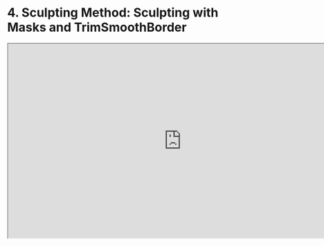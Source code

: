 # 4. Sculpting Method: Sculpting with Masks and TrimSmoothBorder

<p><iframe src="https://www.youtube.com/embed/lkhI21SNHvg?rel=0" width="800" height="450" allowfullscreen="allowfullscreen" allow="accelerometer; autoplay; clipboard-write; encrypted-media; gyroscope; picture-in-picture"></iframe></p>